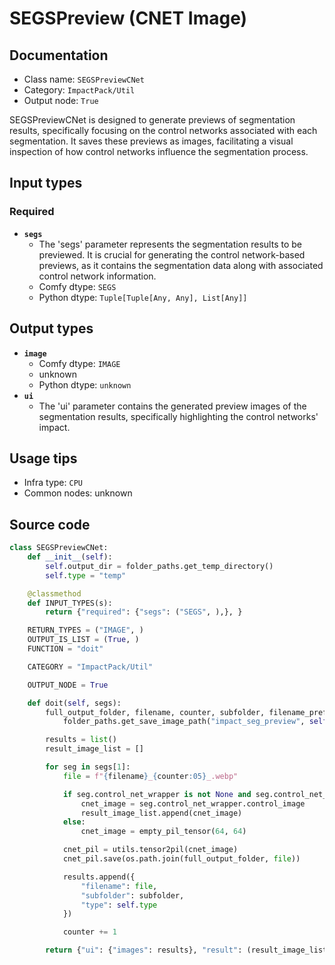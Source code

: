 # SEGSPreview (CNET Image)
## Documentation
- Class name: `SEGSPreviewCNet`
- Category: `ImpactPack/Util`
- Output node: `True`

SEGSPreviewCNet is designed to generate previews of segmentation results, specifically focusing on the control networks associated with each segmentation. It saves these previews as images, facilitating a visual inspection of how control networks influence the segmentation process.
## Input types
### Required
- **`segs`**
    - The 'segs' parameter represents the segmentation results to be previewed. It is crucial for generating the control network-based previews, as it contains the segmentation data along with associated control network information.
    - Comfy dtype: `SEGS`
    - Python dtype: `Tuple[Tuple[Any, Any], List[Any]]`
## Output types
- **`image`**
    - Comfy dtype: `IMAGE`
    - unknown
    - Python dtype: `unknown`
- **`ui`**
    - The 'ui' parameter contains the generated preview images of the segmentation results, specifically highlighting the control networks' impact.
## Usage tips
- Infra type: `CPU`
- Common nodes: unknown


## Source code
```python
class SEGSPreviewCNet:
    def __init__(self):
        self.output_dir = folder_paths.get_temp_directory()
        self.type = "temp"

    @classmethod
    def INPUT_TYPES(s):
        return {"required": {"segs": ("SEGS", ),}, }

    RETURN_TYPES = ("IMAGE", )
    OUTPUT_IS_LIST = (True, )
    FUNCTION = "doit"

    CATEGORY = "ImpactPack/Util"

    OUTPUT_NODE = True

    def doit(self, segs):
        full_output_folder, filename, counter, subfolder, filename_prefix = \
            folder_paths.get_save_image_path("impact_seg_preview", self.output_dir, segs[0][1], segs[0][0])

        results = list()
        result_image_list = []

        for seg in segs[1]:
            file = f"{filename}_{counter:05}_.webp"

            if seg.control_net_wrapper is not None and seg.control_net_wrapper.control_image is not None:
                cnet_image = seg.control_net_wrapper.control_image
                result_image_list.append(cnet_image)
            else:
                cnet_image = empty_pil_tensor(64, 64)

            cnet_pil = utils.tensor2pil(cnet_image)
            cnet_pil.save(os.path.join(full_output_folder, file))

            results.append({
                "filename": file,
                "subfolder": subfolder,
                "type": self.type
            })

            counter += 1

        return {"ui": {"images": results}, "result": (result_image_list,)}

```
